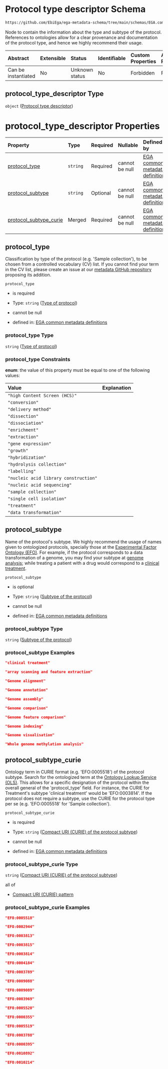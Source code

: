 # Protocol type descriptor Schema

```txt
https://github.com/EbiEga/ega-metadata-schema/tree/main/schemas/EGA.common-definitions.json#/definitions/protocols_object/properties/protocol_type_descriptor
```

Node to contain the information about the type and subtype of the protocol. References to ontologies allow for a clear provenance and documentation of the protocol type, and hence we highly recommend their usage.

| Abstract            | Extensible | Status         | Identifiable | Custom Properties | Additional Properties | Access Restrictions | Defined In                                                                                           |
| :------------------ | :--------- | :------------- | :----------- | :---------------- | :-------------------- | :------------------ | :--------------------------------------------------------------------------------------------------- |
| Can be instantiated | No         | Unknown status | No           | Forbidden         | Forbidden             | none                | [EGA.common-definitions.json\*](../../../schemas/EGA.common-definitions.json "open original schema") |

## protocol\_type\_descriptor Type

`object` ([Protocol type descriptor](ega-12-definitions-ega-protocols-object-properties-protocol-type-descriptor.md))

# protocol\_type\_descriptor Properties

| Property                                            | Type     | Required | Nullable       | Defined by                                                                                                                                                                                                                                                                                                                                                               |
| :-------------------------------------------------- | :------- | :------- | :------------- | :----------------------------------------------------------------------------------------------------------------------------------------------------------------------------------------------------------------------------------------------------------------------------------------------------------------------------------------------------------------------- |
| [protocol\_type](#protocol_type)                    | `string` | Required | cannot be null | [EGA common metadata definitions](ega-12-definitions-ega-protocols-object-properties-protocol-type-descriptor-properties-type-of-protocol.md "https://github.com/EbiEga/ega-metadata-schema/tree/main/schemas/EGA.common-definitions.json#/definitions/protocols_object/properties/protocol_type_descriptor/properties/protocol_type")                                   |
| [protocol\_subtype](#protocol_subtype)              | `string` | Optional | cannot be null | [EGA common metadata definitions](ega-12-definitions-ega-protocols-object-properties-protocol-type-descriptor-properties-subtype-of-the-protocol.md "https://github.com/EbiEga/ega-metadata-schema/tree/main/schemas/EGA.common-definitions.json#/definitions/protocols_object/properties/protocol_type_descriptor/properties/protocol_subtype")                         |
| [protocol\_subtype\_curie](#protocol_subtype_curie) | Merged   | Required | cannot be null | [EGA common metadata definitions](ega-12-definitions-ega-protocols-object-properties-protocol-type-descriptor-properties-compact-uri-curie-of-the-protocol-subtype.md "https://github.com/EbiEga/ega-metadata-schema/tree/main/schemas/EGA.common-definitions.json#/definitions/protocols_object/properties/protocol_type_descriptor/properties/protocol_subtype_curie") |

## protocol\_type

Classification by type of the protocol (e.g. 'Sample collection'), to be chosen from a controlled vocabulary (CV) list. If you cannot find your term in the CV list, please create an issue at our [metadata GitHub repository](https://github.com/EbiEga/ega-metadata-schema) proposing its addition.

`protocol_type`

* is required

* Type: `string` ([Type of protocol](ega-12-definitions-ega-protocols-object-properties-protocol-type-descriptor-properties-type-of-protocol.md))

* cannot be null

* defined in: [EGA common metadata definitions](ega-12-definitions-ega-protocols-object-properties-protocol-type-descriptor-properties-type-of-protocol.md "https://github.com/EbiEga/ega-metadata-schema/tree/main/schemas/EGA.common-definitions.json#/definitions/protocols_object/properties/protocol_type_descriptor/properties/protocol_type")

### protocol\_type Type

`string` ([Type of protocol](ega-12-definitions-ega-protocols-object-properties-protocol-type-descriptor-properties-type-of-protocol.md))

### protocol\_type Constraints

**enum**: the value of this property must be equal to one of the following values:

| Value                                 | Explanation |
| :------------------------------------ | :---------- |
| `"high Content Screen (HCS)"`         |             |
| `"conversion"`                        |             |
| `"delivery method"`                   |             |
| `"dissection"`                        |             |
| `"dissociation"`                      |             |
| `"enrichment"`                        |             |
| `"extraction"`                        |             |
| `"gene expression"`                   |             |
| `"growth"`                            |             |
| `"hybridization"`                     |             |
| `"hydrolysis collection"`             |             |
| `"labelling"`                         |             |
| `"nucleic acid library construction"` |             |
| `"nucleic acid sequencing"`           |             |
| `"sample collection"`                 |             |
| `"single cell isolation"`             |             |
| `"treatment"`                         |             |
| `"data transformation"`               |             |

## protocol\_subtype

Name of the protocol's subtype. We highly recommend the usage of names given to ontologized protocols, specially those at the [Experimental Factor Ontology (EFO)](https://www.ebi.ac.uk/ols/ontologies/efo). For example, if the protocol corresponds to a data transformation of a genome, you may find your subtype at [genome analysis](http://edamontology.org/operation_3918); while treating a patient with a drug would correspond to a [clinical treatment](http://www.ebi.ac.uk/efo/EFO_0007056).

`protocol_subtype`

* is optional

* Type: `string` ([Subtype of the protocol](ega-12-definitions-ega-protocols-object-properties-protocol-type-descriptor-properties-subtype-of-the-protocol.md))

* cannot be null

* defined in: [EGA common metadata definitions](ega-12-definitions-ega-protocols-object-properties-protocol-type-descriptor-properties-subtype-of-the-protocol.md "https://github.com/EbiEga/ega-metadata-schema/tree/main/schemas/EGA.common-definitions.json#/definitions/protocols_object/properties/protocol_type_descriptor/properties/protocol_subtype")

### protocol\_subtype Type

`string` ([Subtype of the protocol](ega-12-definitions-ega-protocols-object-properties-protocol-type-descriptor-properties-subtype-of-the-protocol.md))

### protocol\_subtype Examples

```json
"clinical treatment"
```

```json
"array scanning and feature extraction"
```

```json
"Genome alignment"
```

```json
"Genome annotation"
```

```json
"Genome assembly"
```

```json
"Genome comparison"
```

```json
"Genome feature comparison"
```

```json
"Genome indexing"
```

```json
"Genome visualisation"
```

```json
"Whole genome methylation analysis"
```

## protocol\_subtype\_curie

Ontology term in CURIE format (e.g. 'EFO:0005518') of the protocol subtype. Search for the ontologized term at the [Ontology Lookup Service (OLS)](https://www.ebi.ac.uk/ols/index). This allows for a specific designation of the protocol within the overall general of the 'protocol\_type' field. For instance, the CURIE for Treatment's subtype 'clinical treatment' would be 'EFO:0003814'. If the protocol does not require a subtype, use the CURIE for the protocol type per se (e.g. 'EFO:0005518' for 'Sample collection').

`protocol_subtype_curie`

* is required

* Type: `string` ([Compact URI (CURIE) of the protocol subtype](ega-12-definitions-ega-protocols-object-properties-protocol-type-descriptor-properties-compact-uri-curie-of-the-protocol-subtype.md))

* cannot be null

* defined in: [EGA common metadata definitions](ega-12-definitions-ega-protocols-object-properties-protocol-type-descriptor-properties-compact-uri-curie-of-the-protocol-subtype.md "https://github.com/EbiEga/ega-metadata-schema/tree/main/schemas/EGA.common-definitions.json#/definitions/protocols_object/properties/protocol_type_descriptor/properties/protocol_subtype_curie")

### protocol\_subtype\_curie Type

`string` ([Compact URI (CURIE) of the protocol subtype](ega-12-definitions-ega-protocols-object-properties-protocol-type-descriptor-properties-compact-uri-curie-of-the-protocol-subtype.md))

all of

* [Compact URI (CURIE) pattern](ega-12-definitions-ega-protocols-object-properties-protocol-type-descriptor-properties-compact-uri-curie-of-the-protocol-subtype-allof-compact-uri-curie-pattern.md "check type definition")

### protocol\_subtype\_curie Examples

```json
"EFO:0005518"
```

```json
"EFO:0002944"
```

```json
"EFO:0003813"
```

```json
"EFO:0003815"
```

```json
"EFO:0003814"
```

```json
"EFO:0004184"
```

```json
"EFO:0003789"
```

```json
"EFO:0009088"
```

```json
"EFO:0009089"
```

```json
"EFO:0003969"
```

```json
"EFO:0005520"
```

```json
"EFO:0000355"
```

```json
"EFO:0005519"
```

```json
"EFO:0003788"
```

```json
"EFO:0000395"
```

```json
"EFO:0010892"
```

```json
"EFO:0010214"
```
